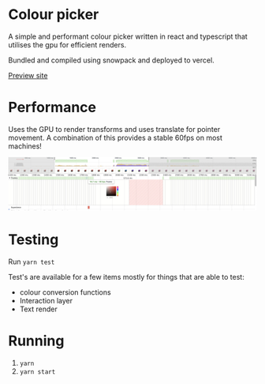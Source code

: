 # Colour picker

A simple and performant colour picker written in react and typescript that utilises the gpu for efficient renders.

Bundled and compiled using snowpack and deployed to vercel.

[Preview site](https://colour-picker-six.vercel.app/)

# Performance

Uses the GPU to render transforms and uses translate for pointer movement. A combination of this provides a stable 60fps on most machines!

![performance](./performance.png)

# Testing

Run `yarn test`

Test's are available for a few items mostly for things that are able to test:

- colour conversion functions
- Interaction layer
- Text render

# Running

1. `yarn`
2. `yarn start`
